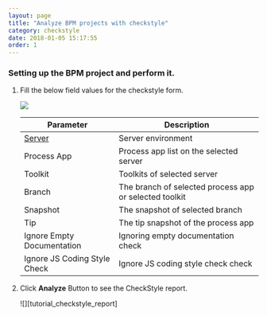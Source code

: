 ```yaml
---
layout: page
title: "Analyze BPM projects with checkstyle"
category: checkstyle
date: 2018-01-05 15:17:55
order: 1
---
```


### Setting up the BPM project and perform it.

   1. Fill the below field values for the checkstyle form.

      ![][checkstyle_checkstyleform]
    
      |   Parameter   | Description    |
      | ------------- |----------------|
      | [Server][1]   |Server environment|
      | Process App   |Process app list on the selected server|
      | Toolkit       |Toolkits of  selected server|
      | Branch        |The branch of selected process app or selected toolkit|
      |Snapshot       |The snapshot of selected branch|
      |Tip            |The tip snapshot of the process app|
      |Ignore Empty Documentation|Ignoring empty documentation check|
      |Ignore JS Coding Style Check|Ignore JS coding style check check|
    
   2. Click **Analyze** Button to see the CheckStyle report.
   
      ![][tutorial_checkstyle_report]

   
[checkstyle_checkstyleform]: ../images/checkstyle/checkstyle_checkstyleform.PNG
[tutorial_checkstyle_button]: ../images/tutorial/tutorial_checkstyle_button.PNG

[1]: ../administration/administration-bpm-configuration.html

